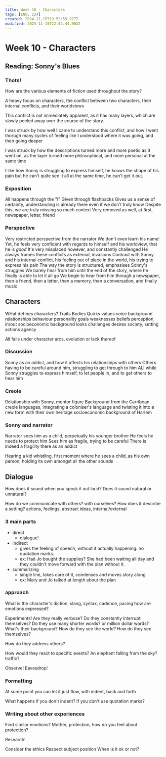 ```yaml
---
title: Week 10 - Characters
tags: [ENGL 224]
created: 2024-11-15T19:52:59.977Z
modified: 2024-11-15T22:02:44.903Z
---
```


# Week 10 - Characters

## Reading: Sonny's Blues

### Thots!
How are the various elements of fiction used throughout the story?

A heavy focus on characters, the conflict between two characters, their internal conflicts, and their worldviews

This conflict is not immediately apparent, as it has many layers, which are slowly peeled away over the course of the story. 

I was struck by how well I came to understand this conflict, and how I went thorugh many cycles of feeling like I understood where it was going, and then going deeper

I was struck by how the descriptions turned more and more poetic as it went on, as the layer turned more philosophical, and more personal at the same time

I like how Sonny is struggling to express himself, he knows the shape of his pain but he can't quite see it all at the same time, he can't get it out. 


### Exposition

All happens through the "I"
Given through flashbacks
Gives us a sense of certainty, understanding is already there even if we don't truly know
Despite this, we are truly missing so much context
Very removed as well, at first, newspaper, letter, friend

### Perspective

Very restricted perspective from the narrator
We don't even learn his name!
Yet, he feels very confident with regards to himself and his worldview, that he is *good*
It's very misplaced however, and constantly challenged
He always frames these conflicts as external, invasions
Contrast with Sonny and his internal conflict, his feeling out of place in the world, his trying to express his pain
The way the story is structured, emphasises Sonny's struggles
We barely hear from him until the end of the story, where he finally is able to let it all go
We begin to hear from him through a newspaper, then a friend, then a letter, then a memory, then a conversation, and finally music

## Characters

WHat defines characters?
Traits
Bodies
Quirks
values
voice
background
relationships
behaviour
personality
goals
weaknesses
beliefs
perception, in/out
socioeconomic background
looks
challenges
desires
society, setting
actions
agency

All falls under character arcs, evolution or lack thereof

### Discussion
Sonny as an addict, and how it affects his relationships with others
Others having to be careful around him, struggling to get through to him
ALl while Sonny struggles to express himself, to let people in, and to get others to hear him

### Creole
Relationship with Sonny, mentor figure
Background from the Carribean
creole languages, integrating a coloniser's language and twisting it into a new form with their own heritage
socioeconomic background of Harlem

### Sonny and narrator
Narrator sees him as a child, perpetually his younger brother
He feels he needs to protect him
Sees him as fragile, trying to be careful
There is indeed a fragility there as an addict

Hearing a kid whistling, first moment where he sees a child, as his own person, holding its own amongst all the other sounds

## Dialogue

How does it sound when you speak it out loud?
Does it sound natural or unnatural?

How do we communicate with others? with ourselves?
How does it describe a setting?
actions, feelings, abstract ideas, internal/external

### 3 main parts
- direct
	- dialogue!
- indirect
	- gives the feeling of speech, without it actually happening. no quotation marks.
	- ex: Had Jo bought the supplies? She had been waiting all day and they couldn't move forward with the plan without it.
- summarizing
	- single line, takes care of it, condenses and moves story along
	- ex: Mary and Jo talked at length about the plan

### approach
What is the character's diction, slang, syntax, 
cadence, pacing
how are emotions expressed?

Experiments!
Are they really verbose?
Do they constantly interrupt themselves?
Do they use many shorter words? or million dollar words?
What's their background?
How do they see the world?
How do they see themselves?

How do they address others?

How would they react to specific events?
An elephant falling from the sky?
traffic?

Observe! Eavesdrop!

### Formatting
At some point you can let it just flow, with indent, back and forth

What happens if you don't indent?
If you don't use quotation marks?

### Writing about other experiences
Find similar emotions?
Mother, protection, how do you feel about protection?

Research!

Consider the ethics
Respect subject position
When is it ok or not?

